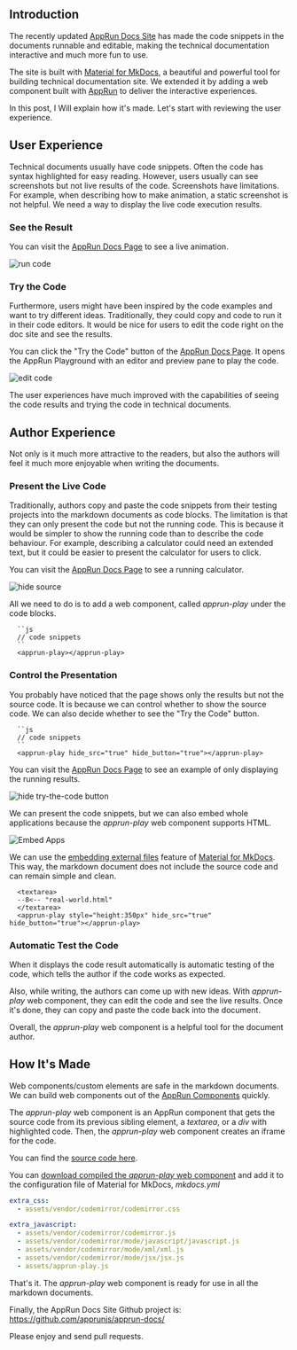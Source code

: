 ## Introduction

The recently updated [AppRun Docs Site](https://apprun.js.org/docs) has made the code snippets in the documents runnable and editable, making the technical documentation interactive and much more fun to use.

The site is built with [Material for MkDocs](https://squidfunk.github.io/mkdocs-material/), a beautiful and powerful tool for building technical documentation site. We extended it by adding a web component built with [AppRun](https://apprun.js.org) to deliver the interactive experiences.

In this post, I Will explain how it's made. Let's start with reviewing the user experience.

## User Experience

Technical documents usually have code snippets. Often the code has syntax highlighted for easy reading. However, users usually can see screenshots but not live results of the code. Screenshots have limitations. For example, when describing how to make animation, a static screenshot is not helpful. We need a way to display the live code execution results.

### See the Result

You can visit the [AppRun Docs Page](https://apprun.js.org/docs/directive/#custom-directive) to see a live animation.

![run code](https://dev-to-uploads.s3.amazonaws.com/uploads/articles/1da6f59c33jatqyo0imc.png)

### Try the Code

Furthermore, users might have been inspired by the code examples and want to try different ideas. Traditionally, they could copy and code to run it in their code editors. It would be nice for users to edit the code right on the doc site and see the results.

You can click the "Try the Code" button of the [AppRun Docs Page](https://apprun.js.org/docs/directive/#custom-directive). It opens the AppRun Playground with an editor and preview pane to play the code.


![edit code](https://dev-to-uploads.s3.amazonaws.com/uploads/articles/y0dc7t2lw0txqab2vus7.png)

The user experiences have much improved with the capabilities of seeing the code results and trying the code in technical documents.


## Author Experience

Not only is it much more attractive to the readers, but also the authors will feel it much more enjoyable when writing the documents.

### Present the Live Code

Traditionally, authors copy and paste the code snippets from their testing projects into the markdown documents as code blocks. The limitation is that they can only present the code but not the running code. This is because it would be simpler to show the running code than to describe the code behaviour. For example, describing a calculator could need an extended text, but it could be easier to present the calculator for users to click.

You can visit the [AppRun Docs Page](https://apprun.js.org/docs/architecture-ideas/state-machine/#model-a-calculator) to see a running calculator.

![hide source](https://dev-to-uploads.s3.amazonaws.com/uploads/articles/yx244b2z9vkjooyl1f7i.png)

All we need to do is to add a web component, called _apprun-play_ under the code blocks.

```
  ``js
  // code snippets
  ``
  <apprun-play></apprun-play>
```

### Control the Presentation

You probably have noticed that the page shows only the results but not the source code. It is because we can control whether to show the source code. We can also decide whether to see the "Try the Code" button.

```
  ``js
  // code snippets
  ``
  <apprun-play hide_src="true" hide_button="true"></apprun-play>
```

You can visit the [AppRun Docs Page](https://apprun.js.org/docs/architecture/#ceremony-vs-essence) to see an example of only displaying the running results.

![hide try-the-code button](https://dev-to-uploads.s3.amazonaws.com/uploads/articles/ldvvrmu1juty4jt7ezvo.png)


We can present the code snippets, but we can also embed whole applications because the _apprun-play_ web component supports HTML.

![Embed Apps](https://dev-to-uploads.s3.amazonaws.com/uploads/articles/nfwlatbkx39bpijwihhl.png)

We can use the [embedding external files](https://squidfunk.github.io/mkdocs-material/reference/code-blocks/#embedding-external-files) feature of [Material for MkDocs](https://squidfunk.github.io/mkdocs-material/). This way, the markdown document does not include the source code and can remain simple and clean.

```
  <textarea>
  --8<-- "real-world.html"
  </textarea>
  <apprun-play style="height:350px" hide_src="true" hide_button="true"></apprun-play>
```

### Automatic Test the Code

When it displays the code result automatically is automatic testing of the code, which tells the author if the code works as expected.

Also, while writing, the authors can come up with new ideas. With _apprun-play_ web component, they can edit the code and see the live results. Once it's done, they can copy and paste the code back into the document.

Overall, the _apprun-play_ web component is a helpful tool for the document author.

## How It's Made

Web components/custom elements are safe in the markdown documents. We can build web components out of the [AppRun Components](https://apprun.js.org/docs/component/) quickly.

The _apprun-play_ web component is an AppRun component that gets the source code from its previous sibling element, a _textarea_, or a _div_ with highlighted code. Then, the _apprun-play_ web component creates an iframe for the code.

You can find the [source code here](https://github.com/yysun/apprun/blob/master/src/apprun-play.tsx).

You can [download compiled the _apprun-play_ web component](https://raw.githubusercontent.com/yysun/apprun/master/dist/apprun-play.js) and add it to the configuration file of Material for MkDocs, _mkdocs.yml_

```yml
extra_css:
  - assets/vendor/codemirror/codemirror.css

extra_javascript:
  - assets/vendor/codemirror/codemirror.js
  - assets/vendor/codemirror/mode/javascript/javascript.js
  - assets/vendor/codemirror/mode/xml/xml.js
  - assets/vendor/codemirror/mode/jsx/jsx.js
  - assets/apprun-play.js
```

That's it. The _apprun-play_ web component is ready for use in all the markdown documents.

Finally, the AppRun Docs Site Github project is: https://github.com/apprunjs/apprun-docs/

Please enjoy and send pull requests.
